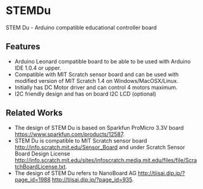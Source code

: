 STEMDu
======

STEM Du - Arduino compatible educational controller board


Features
--------
- Arduino Leonard compatible board to be able to be used with Arduino IDE 1.0.4 or upper.
- Compatible with MIT Scratch sensor board and can be used with modified version of MIT Scratch 1.4 on Windows/MacOSX/Linux.
- Initially has DC Motor driver and can control 4 motors maximum.
- I2C friendly design and has on board I2C LCD (optional)

Related Works
-------------
- The design of STEM Du is based on Sparkfun ProMicro 3.3V board https://www.sparkfun.com/products/12587.
- STEM Du is compatible to MIT Scratch sensor board http://info.scratch.mit.edu/Sensor_Board and under Scratch Sensor Board Design License http://info.scratch.mit.edu/sites/infoscratch.media.mit.edu/files/file/ScratchBoardLicense.txt.
- The design of STEM Du refers to NanoBoard AG http://tiisai.dip.jp/?page_id=1988 http://tiisai.dip.jp/?page_id=935.
